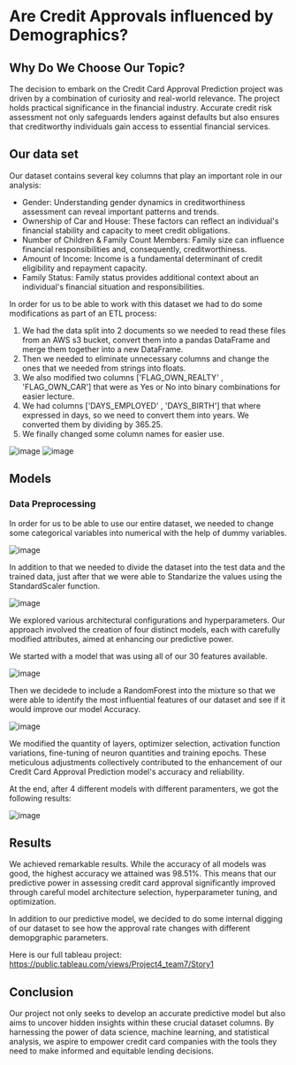 # Are Credit Approvals influenced by Demographics?

## Why Do We Choose Our Topic?
The decision to embark on the Credit Card Approval Prediction project was driven by a combination of curiosity and real-world relevance. The project holds practical significance in the financial industry. Accurate credit risk assessment not only safeguards lenders against defaults but also ensures that creditworthy individuals gain access to essential financial services.
## Our data set
Our dataset contains several key columns that play an important role in our analysis:
- Gender: Understanding gender dynamics in creditworthiness assessment can reveal important patterns and trends.
- Ownership of Car and House: These factors can reflect an individual's financial stability and capacity to meet credit obligations.
- Number of Children & Family Count Members: Family size can influence financial responsibilities and, consequently, creditworthiness.
- Amount of Income: Income is a fundamental determinant of credit eligibility and repayment capacity.
- Family Status: Family status provides additional context about an individual's financial situation and responsibilities.

In order for us to be able to work with this dataset we had to do some modifications as part of an ETL process:

1. We had the data split into 2 documents so we needed to read these files from an AWS s3 bucket, convert them into a pandas DataFrame and merge them together into a new DataFrame.
2. Then we needed to eliminate unnecessary columns and change the ones that we needed from strings into floats.
3. We also modified two columns ['FLAG_OWN_REALTY' , 'FLAG_OWN_CAR'] that were as Yes or No into binary combinations for easier lecture.
4. We had columns ['DAYS_EMPLOYED' , 'DAYS_BIRTH'] that where expressed in days, so we need to convert them into years. We converted them by dividing by 365.25.
5. We finally changed some column names for easier use.

![image](https://github.com/OlivaVe/project4_team7/assets/127780305/6228ed22-a83a-4d00-9acc-0f57a147b25a)
![image](https://github.com/OlivaVe/project4_team7/assets/127780305/0d6785a3-9011-4300-8f02-e6bff40320ad)


## Models
### Data Preprocessing
In order for us to be able to use our entire dataset, we needed to change some categorical variables into numerical with the help of dummy variables. 

![image](https://github.com/OlivaVe/project4_team7/assets/127780305/6d1d15d2-b250-41c6-a589-176afdb5479a)

In addition to that we needed to divide the dataset into the test data and the trained data, just after that we were able to Standarize the values using the StandardScaler function.

![image](https://github.com/OlivaVe/project4_team7/assets/127780305/319fb603-20e1-4694-ae8d-ee222a0880bd)

We explored various architectural configurations and hyperparameters. Our approach involved the creation of four distinct models, each with carefully modified attributes, aimed at enhancing our predictive power. 

We started with a model that was using all of our 30 features available.

![image](https://github.com/OlivaVe/project4_team7/assets/127780305/5049228d-6f0c-4d82-8b5a-5516d3d5e578)

Then we decidede to include a RandomForest into the mixture so that we were able to identify the most influential features of our dataset and see if it would improve our model Accuracy.

![image](https://github.com/OlivaVe/project4_team7/assets/127780305/1a38fbd5-538a-4d18-b6ac-bb7ccfd3740a)

We modified the quantity of layers, optimizer selection, activation function variations, fine-tuning of neuron quantities and training epochs. These meticulous adjustments collectively contributed to the enhancement of our Credit Card Approval Prediction model's accuracy and reliability.

At the end, after 4 different models with different paramenters, we got the following results:

![image](https://github.com/OlivaVe/project4_team7/assets/127780305/13480a62-0fca-47f1-a1b3-bdaee0a41fe4)

## Results
We achieved remarkable results. While the accuracy of all models was good, the highest accuracy we attained was 98.51%. This means that our predictive power in assessing credit card approval significantly improved through careful model architecture selection, hyperparameter tuning, and optimization.

In addition to our predictive model, we decided to do some internal digging of our dataset to see how the approval rate changes with different demopgraphic parameters.

Here is our full tableau project: https://public.tableau.com/views/Project4_team7/Story1
## Conclusion
Our project not only seeks to develop an accurate predictive model but also aims to uncover hidden insights within these crucial dataset columns. By harnessing the power of data science, machine learning, and statistical analysis, we aspire to empower credit card companies with the tools they need to make informed and equitable lending decisions. 
